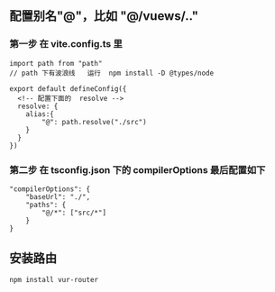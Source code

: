 ## 配置别名"@"，比如 "@/vuews/.."

### 第一步 在 vite.config.ts 里  
<!-- 引入 -->
```
import path from "path"
// path 下有波浪线   运行  npm install -D @types/node

export default defineConfig({
  <!-- 配置下面的  resolve -->
  resolve: {
    alias:{
        "@": path.resolve("./src")
    }
  }
})
```
### 第二步 在 tsconfig.json 下的 compilerOptions 最后配置如下
```
"compilerOptions": {
    "baseUrl": "./",
    "paths": {
        "@/*": ["src/*"]
    }
}
```

## 安装路由
```
npm install vur-router

```
